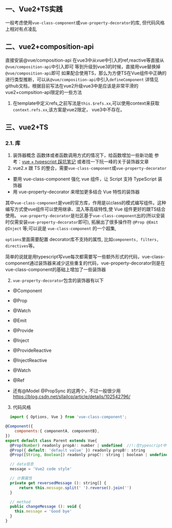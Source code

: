 ## 一、Vue2+TS实践
 一般考虑使用`vue-class-component`或`vue-property-decorator`的库, 但代码风格上相对有点凌乱


## 二、vue2+composition-api
直接安装@vue/composition-api
在vue3中从vue中引入的ref,reactive等直接从`@vue/composition-api`中引入即可
等到升级到vue3的时候，直接用vue替换掉`@vue/composition-api`即可
如果配合使用TS，那么为方便TS在Vue组件中正确的进行类型推断，可以从`@vue/composition-api`中引入`defineComponent`
详情见github文档，根据目前写法在vue2升级vue3中是应该是非常平滑的
vue2+compsition-api限定的一些方法

1. 在template中定义refs,之前写法是`this.$refs.xx`,可以使用context来获取`context.refs.xx`,该方案是vue2限定，
vue3中不存在。


## 三、vue2+TS
### 2.1. 库
1. 装饰器概念
函数体或者函数调用方式的情况下，给函数增加一些新功能
参考：[vue + typescript 踩坑笔记](https://blog.csdn.net/weixin_33984032/article/details/91446233) 或者找一下阮一峰的关于装饰器文章
2. vue2.x 跟 TS 的整合，需要`vue-class-component`或`vue-property-decorator`
* 要用 vue-class-component 强化 vue 组件，让 Script 支持 TypeScript 装饰器
* 用 vue-property-decorator 来增加更多结合 Vue 特性的装饰器

其中`vue-class-component`是vue的官方库，作用是以class的模式编写组件。这种编写方式使vue组件可以使用继承、混入等高级特性,使 Vue 组件更好的跟TS结合使用。
`vue-property-decorator`是社区基于`vue-class-component`出的(所以安装时仅需安装`vue-property-decorator`即可), 拓展出了很多操作符 `@Prop @Emit @Inject` 等;可以说是 `vue-class-component` 的一个超集,
 
`options`里面需要配置 decorator库不支持的属性, 比如`components, filters, directives`等。
 
 

简单的说就是用typescript写vue每次都需要写一些额外形式的代码，vue-class-component通过装饰器来减少这些重复的代码，vue-property-decorator则是在vue-class-component的基础上增加了一些装饰器

2. `vue-property-decorator`包含的装饰器有以下

* @Component

* @Prop

* @Watch

* @Emit

* @Provide

* @Inject

* @ProvideReactive
* @InjectReactive
* @Watch
* @Ref

* 还有@Model @PropSync 的这两个，不过一般很少用
https://blog.csdn.net/sllailcp/article/details/102542796/
3. 代码风格
```javascript
  import { Options, Vue } from 'vue-class-component';

@Component({
    components:{ componentA, componentB},
})
export default class Parent extends Vue{
  @Prop(Number) readonly propA!: number | undefined  //!:在typescript中这种写法的意思就是!前面的这个变量一定不是undefined或者null，!叫非空断言操作符。
  @Prop({ default: 'default value' }) readonly propB!: string
  @Prop([String, Boolean]) readonly propC!: string | boolean | undefined

  // data信息
  message = 'Vue2 code style'

  // 计算属性
  private get reversedMessage (): string[] {
      return this.message.split(' ').reverse().join('')
  }

  // method
  public changeMessage (): void {
    this.message = 'Good bye'
  }
}

```
